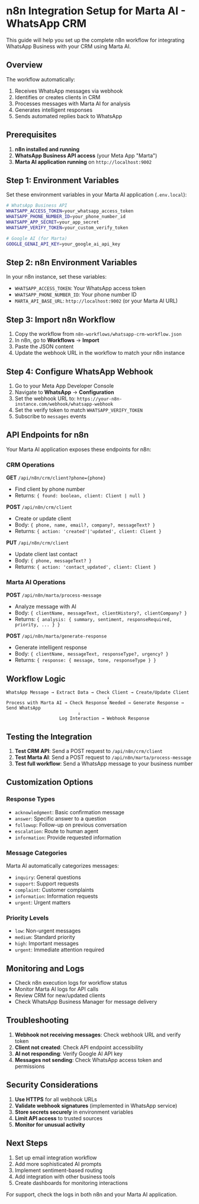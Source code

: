 # n8n Integration Setup for Marta AI - WhatsApp CRM

This guide will help you set up the complete n8n workflow for integrating WhatsApp Business with your CRM using Marta AI.

## Overview

The workflow automatically:
1. Receives WhatsApp messages via webhook
2. Identifies or creates clients in CRM
3. Processes messages with Marta AI for analysis
4. Generates intelligent responses
5. Sends automated replies back to WhatsApp

## Prerequisites

1. **n8n installed and running**
2. **WhatsApp Business API access** (your Meta App "Marta")
3. **Marta AI application running** on `http://localhost:9002`

## Step 1: Environment Variables

Set these environment variables in your Marta AI application (`.env.local`):

```bash
# WhatsApp Business API
WHATSAPP_ACCESS_TOKEN=your_whatsapp_access_token
WHATSAPP_PHONE_NUMBER_ID=your_phone_number_id
WHATSAPP_APP_SECRET=your_app_secret
WHATSAPP_VERIFY_TOKEN=your_custom_verify_token

# Google AI (for Marta)
GOOGLE_GENAI_API_KEY=your_google_ai_api_key
```

## Step 2: n8n Environment Variables

In your n8n instance, set these variables:

- `WHATSAPP_ACCESS_TOKEN`: Your WhatsApp access token
- `WHATSAPP_PHONE_NUMBER_ID`: Your phone number ID
- `MARTA_API_BASE_URL`: `http://localhost:9002` (or your Marta AI URL)

## Step 3: Import n8n Workflow

1. Copy the workflow from `n8n-workflows/whatsapp-crm-workflow.json`
2. In n8n, go to **Workflows** → **Import**
3. Paste the JSON content
4. Update the webhook URL in the workflow to match your n8n instance

## Step 4: Configure WhatsApp Webhook

1. Go to your Meta App Developer Console
2. Navigate to **WhatsApp** → **Configuration**
3. Set the webhook URL to: `https://your-n8n-instance.com/webhook/whatsapp-webhook`
4. Set the verify token to match `WHATSAPP_VERIFY_TOKEN`
5. Subscribe to `messages` events

## API Endpoints for n8n

Your Marta AI application exposes these endpoints for n8n:

### CRM Operations

**GET** `/api/n8n/crm/client?phone={phone}`
- Find client by phone number
- Returns: `{ found: boolean, client: Client | null }`

**POST** `/api/n8n/crm/client`
- Create or update client
- Body: `{ phone, name, email?, company?, messageText? }`
- Returns: `{ action: 'created'|'updated', client: Client }`

**PUT** `/api/n8n/crm/client`
- Update client last contact
- Body: `{ phone, messageText? }`
- Returns: `{ action: 'contact_updated', client: Client }`

### Marta AI Operations

**POST** `/api/n8n/marta/process-message`
- Analyze message with AI
- Body: `{ clientName, messageText, clientHistory?, clientCompany? }`
- Returns: `{ analysis: { summary, sentiment, responseRequired, priority, ... } }`

**POST** `/api/n8n/marta/generate-response`
- Generate intelligent response
- Body: `{ clientName, messageText, responseType?, urgency? }`
- Returns: `{ response: { message, tone, responseType } }`

## Workflow Logic

```
WhatsApp Message → Extract Data → Check Client → Create/Update Client
                                      ↓
Process with Marta AI → Check Response Needed → Generate Response → Send WhatsApp
                           ↓
                    Log Interaction → Webhook Response
```

## Testing the Integration

1. **Test CRM API**: Send a POST request to `/api/n8n/crm/client`
2. **Test Marta AI**: Send a POST request to `/api/n8n/marta/process-message`
3. **Test full workflow**: Send a WhatsApp message to your business number

## Customization Options

### Response Types
- `acknowledgment`: Basic confirmation message
- `answer`: Specific answer to a question
- `followup`: Follow-up on previous conversation
- `escalation`: Route to human agent
- `information`: Provide requested information

### Message Categories
Marta AI automatically categorizes messages:
- `inquiry`: General questions
- `support`: Support requests
- `complaint`: Customer complaints
- `information`: Information requests
- `urgent`: Urgent matters

### Priority Levels
- `low`: Non-urgent messages
- `medium`: Standard priority
- `high`: Important messages
- `urgent`: Immediate attention required

## Monitoring and Logs

- Check n8n execution logs for workflow status
- Monitor Marta AI logs for API calls
- Review CRM for new/updated clients
- Check WhatsApp Business Manager for message delivery

## Troubleshooting

1. **Webhook not receiving messages**: Check webhook URL and verify token
2. **Client not created**: Check API endpoint accessibility
3. **AI not responding**: Verify Google AI API key
4. **Messages not sending**: Check WhatsApp access token and permissions

## Security Considerations

1. **Use HTTPS** for all webhook URLs
2. **Validate webhook signatures** (implemented in WhatsApp service)
3. **Store secrets securely** in environment variables
4. **Limit API access** to trusted sources
5. **Monitor for unusual activity**

## Next Steps

1. Set up email integration workflow
2. Add more sophisticated AI prompts
3. Implement sentiment-based routing
4. Add integration with other business tools
5. Create dashboards for monitoring interactions

For support, check the logs in both n8n and your Marta AI application.